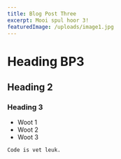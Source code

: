 ```yaml
---
title: Blog Post Three
excerpt: Mooi spul hoor 3!
featuredImage: /uploads/image1.jpg
---
```


# Heading BP3

## Heading 2

### Heading 3

* Woot 1
* Woot 2
* Woot 3

```
Code is vet leuk.
```